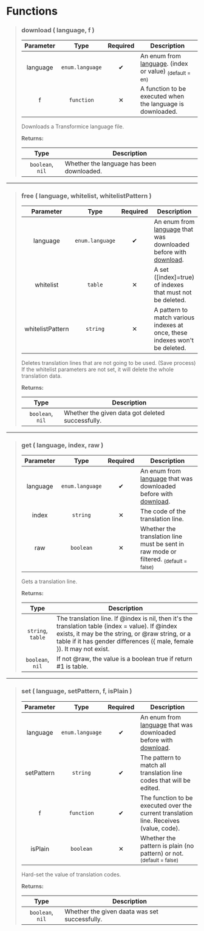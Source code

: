 # Functions
>### download ( language, f )
>| Parameter | Type | Required | Description |
>| :-: | :-: | :-: | - |
>| language | `enum.language` | ✔ | An enum from [language](Enum.md#language-string). (index or value) <sub>(default = en)</sub> |
>| f | `function` | ✕ | A function to be executed when the language is downloaded. |
>
>Downloads a Transformice language file.
>
>**Returns:**
>
>| Type | Description |
>| :-: | - |
>| `boolean`, `nil` | Whether the language has been downloaded. |
---
>### free ( language, whitelist, whitelistPattern )
>| Parameter | Type | Required | Description |
>| :-: | :-: | :-: | - |
>| language | `enum.language` | ✔ | An enum from [language](Enum.md#language-string) that was downloaded before with [download](#download--language-). |
>| whitelist | `table` | ✕ | A set ([index]=true) of indexes that must not be deleted. |
>| whitelistPattern | `string` | ✕ | A pattern to match various indexes at once, these indexes won't be deleted. |
>
>Deletes translation lines that are not going to be used. (Save process)<br>
>If the whitelist parameters are not set, it will delete the whole translation data.
>
>**Returns:**
>
>| Type | Description |
>| :-: | - |
>| `boolean`, `nil` | Whether the given data got deleted successfully. |
---
>### get ( language, index, raw )
>| Parameter | Type | Required | Description |
>| :-: | :-: | :-: | - |
>| language | `enum.language` | ✔ | An enum from [language](Enum.md#language-string) that was downloaded before with [download](#download--language-). |
>| index | `string` | ✕ | The code of the translation line. |
>| raw | `boolean` | ✕ | Whether the translation line must be sent in raw mode or filtered. <sub>(default = false)</sub> |
>
>Gets a translation line.
>
>**Returns:**
>
>| Type | Description |
>| :-: | - |
>| `string`, `table` | The translation line. If @index is nil, then it's the translation table (index = value). If @index exists, it may be the string, or @raw string, or a table if it has gender differences ({ male, female }). It may not exist. |
>| `boolean`, `nil` | If not @raw, the value is a boolean true if return #1 is table. |
---
>### set ( language, setPattern, f, isPlain )
>| Parameter | Type | Required | Description |
>| :-: | :-: | :-: | - |
>| language | `enum.language` | ✔ | An enum from [language](Enum.md#language-string) that was downloaded before with [download](#download--language-). |
>| setPattern | `string` | ✔ | The pattern to match all translation line codes that will be edited. |
>| f | `function` | ✔ | The function to be executed over the current translation line. Receives (value, code). |
>| isPlain | `boolean` | ✕ | Whether the pattern is plain (no pattern) or not. <sub>(default = false)</sub> |
>
>Hard-set the value of translation codes.
>
>**Returns:**
>
>| Type | Description |
>| :-: | - |
>| `boolean`, `nil` | Whether the given daata was set successfully. |